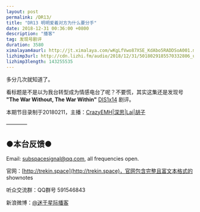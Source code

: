 ```yaml
---
layout: post
permalink: /DR13/
title: "DR13 明明爱着对方为什么要分手"
date: 2018-12-31 00:36:00 +0800
description: "播客"
tag: 发现号剧评
duration: 3580
ximalayam4aurl: http://jt.ximalaya.com/wKgLfVwo87XSE_KdAbo5RADDSoA001.m4a?channel=rss&amp;album_id=3135361&amp;track_id=148918153&amp;uid=6418191&amp;jt=http://audio.xmcdn.com/group54/M05/AA/F5/wKgLfVwo87XSE_KdAbo5RADDSoA001.m4a
lizhimp3url: http://cdn.lizhi.fm/audio/2018/12/31/5018029185570332806_ud.mp3
lizhimp3length: 143255535
---   
```


多分几次就知道了。

看标题是不是以为我台转型成为情感电台了呢？不要慌，其实这集还是发现号 **&quot;The War Without, The War Within&quot;** [DIS](http://memory-alpha.wikia.com/wiki/DIS)[1x14](http://memory-alpha.wikia.com/wiki/DIS_Season_1) 剧评。

本期节目录制于20180211，主播：[CrazyEMH](mailto:emh@trekin.space)\|[深思](mailto:deepthought@trekin.space)\|[Lai](http://weibo.com/daishengniao)\|[胡子](https://weibo.com/p/1005051764117203)

————

## ●本台反馈●

Email: [subspacesignal@qq.com](mailto:subspacesignal@qq.com), all frequencies open.

官网：[http://trekin.space](http://trekin.space)，官网包含完整且富文本格式的 shownotes

听众交流群：QQ群号 591546843

新浪微博：[@迷于星际播客](http://weibo.com/lostinst)
